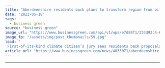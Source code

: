 ```yaml
---
title: "Aberdeenshire residents back plans to transform region from oil capital into clean energy hub"
date: "2021-06-18"
tags: 
  - business green
source: "business green"
image_url: "https://www.businessgreen.com/api/v1/wps/e7d88f1/233d93c4-6ccc-4d69-8a7e-156c0217d08b/7/aberdeen-new-185x114.jpg"
image_fp: "/assets/img/post_thumbnails/59.jpg"
lead: "
 First-of-its-kind climate citizen’s jury sees residents back proposals for Scottish region to become a 'centre of excellence' for clean energy ..."
article_url: "https://www.businessgreen.com/news/4033071/aberdeenshire-residents-plans-transform-region-oil-capital-clean-energy-hub"
---
```


---
